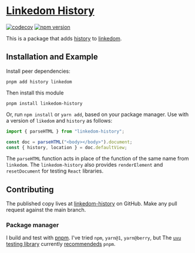 # [Linkedom History](https://yarnpkg.com/package/linkedom-history)

[![codecov][codecov]][codecov_url] [![npm version][npm_version]][npm_version_url]

[npm_version]: https://badge.fury.io/js/linkedom-history.svg
[npm_version_url]: https://www.npmjs.com/package/linkedom-history
[codecov]: https://codecov.io/gh/thejohnhoffer/linkedom-history/branch/main/graph/badge.svg?token=DOHK0DZI0Z
[codecov_url]: https://codecov.io/gh/thejohnhoffer/linkedom-history

This is a package that adds [history][history] to [linkedom][linkedom].

[history]: https://github.com/remix-run/history
[linkedom]: https://github.com/WebReflection/linkedom

## Installation and Example

Install peer dependencies:

```
pnpm add history linkedom
```

Then install this module

```
pnpm install linkedom-history
```

Or, run `npm install` or `yarn add`, based on your package manager. Use with a version of `likedom` and `history` as follows:

```jsx
import { parseHTML } from "linkedom-history";

const doc = parseHTML("<body></body>").document;
const { history, location } = doc.defaultView;
```

The `parseHTML` function acts in place of the function of the same name from `linkedom`. The `linkedom-history` also provides `renderElement` and `resetDocument` for testing `React` libraries.

## Contributing

The published copy lives at [linkedom-history](https://github.com/thejohnhoffer/linkedom-history/) on GitHub.
Make any pull request against the main branch.

### Package manager

I build and test with [pnpm](https://pnpm.io/). I've tried `npm`, `yarn@1`, `yarn@berry`, but The [`uvu` testing library](https://www.npmjs.com/package/uvu) currently [recommendeds](https://github.com/lukeed/uvu/issues/144#issuecomment-939316208) `pnpm`.
